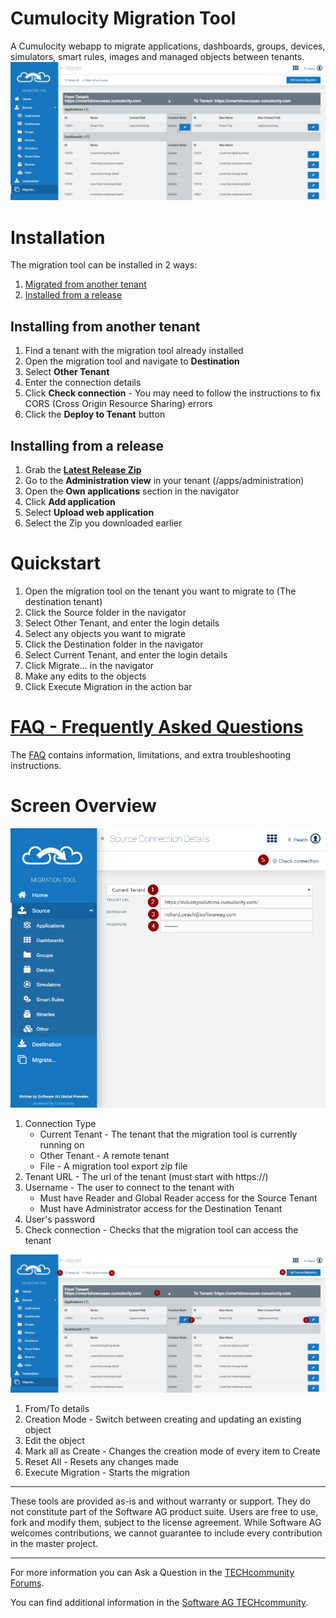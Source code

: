 # Cumulocity Migration Tool
A Cumulocity webapp to migrate applications, dashboards, groups, devices, simulators, smart rules, images and managed objects between tenants.
![Migration](images/Screenshot.png)

# Installation
The migration tool can be installed in 2 ways:
1. [Migrated from another tenant](#installing-from-another-tenant)
2. [Installed from a release](#installing-from-a-release)

## Installing from another tenant
1. Find a tenant with the migration tool already installed
2. Open the migration tool and navigate to **Destination**
3. Select **Other Tenant**
4. Enter the connection details
5. Click **Check connection** - You may need to follow the instructions to fix CORS (Cross Origin Resource Sharing) errors
6. Click the **Deploy to Tenant** button

## Installing from a release
1. Grab the **[Latest Release Zip](https://github.com/SoftwareAG/cumulocity-migration-tool/releases)**
2. Go to the **Administration view** in your tenant (/apps/administration)
3. Open the **Own applications** section in the navigator
4. Click **Add application**
5. Select **Upload web application**
6. Select the Zip you downloaded earlier

# Quickstart
1. Open the migration tool on the tenant you want to migrate to (The destination tenant)
2. Click the Source folder in the navigator
3. Select Other Tenant, and enter the login details
4. Select any objects you want to migrate
5. Click the Destination folder in the navigator
6. Select Current Tenant, and enter the login details
7. Click Migrate... in the navigator
8. Make any edits to the objects
9. Click Execute Migration in the action bar

# [FAQ - Frequently Asked Questions](https://github.com/SoftwareAG/cumulocity-migration-tool/wiki/Frequently-Asked-Questions)
The [FAQ](https://github.com/SoftwareAG/cumulocity-migration-tool/wiki/Frequently-Asked-Questions) contains information, limitations, and extra troubleshooting instructions.

# Screen Overview
![ConnectionDetails](images/ConnectionDetails.png)
1. Connection Type
   - Current Tenant - The tenant that the migration tool is currently running on
   - Other Tenant - A remote tenant
   - File - A migration tool export zip file
2. Tenant URL - The url of the tenant (must start with https://)
3. Username - The user to connect to the tenant with
   - Must have Reader and Global Reader access for the Source Tenant
   - Must have Administrator access for the Destination Tenant
4. User's password
5. Check connection - Checks that the migration tool can access the tenant
   
![Migration](images/Migrate.png)
1. From/To details
2. Creation Mode - Switch between creating and updating an existing object
3. Edit the object
4. Mark all as Create - Changes the creation mode of every item to Create
5. Reset All - Resets any changes made
6. Execute Migration - Starts the migration

------------------------------

These tools are provided as-is and without warranty or support. They do not constitute part of the Software AG product suite. Users are free to use, fork and modify them, subject to the license agreement. While Software AG welcomes contributions, we cannot guarantee to include every contribution in the master project.
_____________________
For more information you can Ask a Question in the [TECHcommunity Forums](https://tech.forums.softwareag.com/tags/c/forum/1/Cumulocity-IoT).

You can find additional information in the [Software AG TECHcommunity](https://tech.forums.softwareag.com/tag/Cumulocity-IoT).
